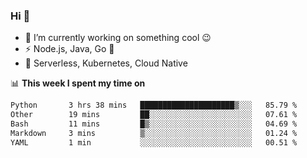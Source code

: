 ### Hi 👋

<!--
**nodejh/nodejh** is a ✨ _special_ ✨ repository because its `README.md` (this file) appears on your GitHub profile.

Here are some ideas to get you started:

- 🔭 I’m currently working on ...
- 🌱 I’m currently learning ...
- 👯 I’m looking to collaborate on ...
- 🤔 I’m looking for help with ...
- 💬 Ask me about ...
- 📫 How to reach me: ...
- 😄 Pronouns: ...
- ⚡ Fun fact: ...
-->

- 🔭 I’m currently working on something cool :wink:
- ⚡ Node.js, Java, Go :thought_balloon:
- 🤖 Serverless, Kubernetes, Cloud Native

📊 **This week I spent my time on**

<!--START_SECTION:waka-->

```txt
Python       3 hrs 38 mins   █████████████████████▒░░░   85.79 %
Other        19 mins         ██░░░░░░░░░░░░░░░░░░░░░░░   07.61 %
Bash         11 mins         █▒░░░░░░░░░░░░░░░░░░░░░░░   04.69 %
Markdown     3 mins          ▒░░░░░░░░░░░░░░░░░░░░░░░░   01.24 %
YAML         1 min           ░░░░░░░░░░░░░░░░░░░░░░░░░   00.51 %
```

<!--END_SECTION:waka-->


<!--
:traffic_light: **Visitors**

![visitors](https://visitor-badge.glitch.me/badge?page_id=nodejh.nodejh)
-->
